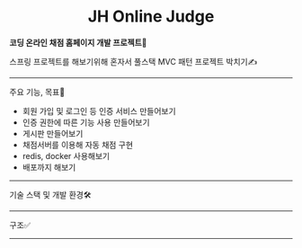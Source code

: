 <h1><center> JH Online Judge</center></h1>

**코딩 온라인 채점 홈페이지 개발 프로젝트📖**

스프링 프로젝트를 해보기위해 혼자서 풀스택 MVC 패턴 프로젝트 박치기✍

---

주요 기능, 목표💎

- 회원 가입 및 로그인 등 인증 서비스 만들어보기
- 인증 권한에 따른 기능 사용 만들어보기
- 게시판 만들어보기
- 채점서버를 이용해 자동 채점 구현 
- redis, docker 사용해보기
- 배포까지 해보기

---

기술 스택 및 개발 환경🛠

---

구조✅

---





